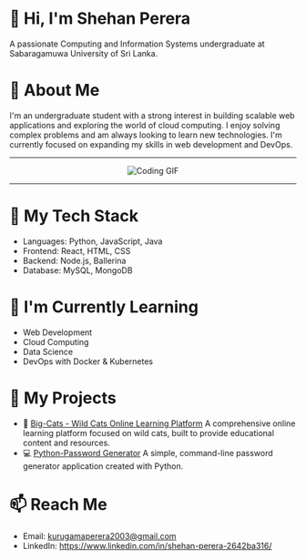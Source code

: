 # 👋 Hi, I'm Shehan Perera
A passionate Computing and Information Systems undergraduate at Sabaragamuwa University of Sri Lanka.

# 🚀 About Me

I'm an undergraduate student with a strong interest in building scalable web applications and exploring the world of cloud computing. I enjoy solving complex problems and am always looking to learn new technologies. I'm currently focused on expanding my skills in web development and DevOps.

---

<div align="center">
<img src="https://raw.githubusercontent.com/Shehanruby-67523/Shehanruby-67523/refs/heads/main/Coding.gif" alt="Coding GIF" width="auto"/>
</div>

---

# 🔧 My Tech Stack
- Languages: Python, JavaScript, Java
- Frontend: React, HTML, CSS
- Backend: Node.js, Ballerina
- Database: MySQL, MongoDB

# 🧠 I'm Currently Learning
- Web Development
- Cloud Computing
- Data Science
- DevOps with Docker & Kubernetes

# 🔗 My Projects
- 🐅 [Big-Cats - Wild Cats Online Learning Platform](https://github.com/Shehanruby-67523/Big-Cats)
    A comprehensive online learning platform focused on wild cats, built to provide educational content and resources.
- 💻 [Python-Password Generator](https://github.com/Shehanruby-67523/python-password-generator)
    A simple, command-line password generator application created with Python.

# 📫 Reach Me
- Email: kurugamaperera2003@gmail.com
- LinkedIn: https://www.linkedin.com/in/shehan-perera-2642ba316/
